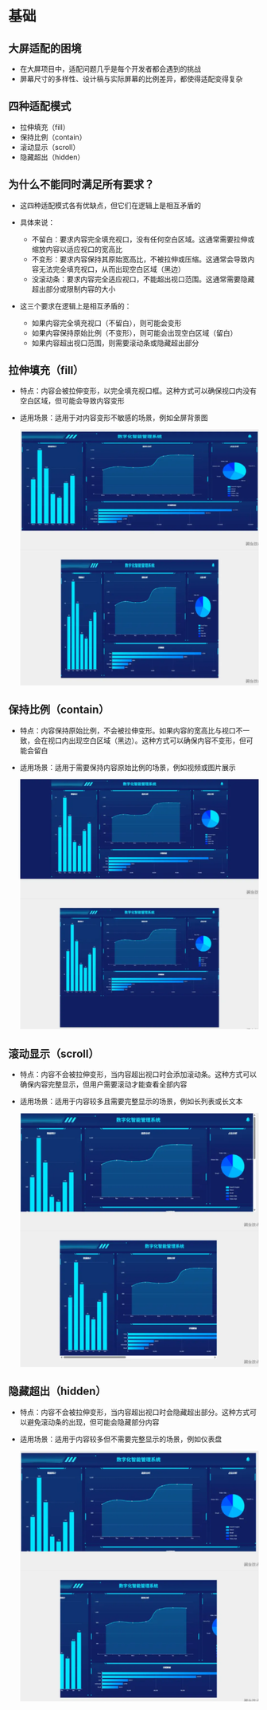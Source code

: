 # 基础

## 大屏适配的困境

+ 在大屏项目中，适配问题几乎是每个开发者都会遇到的挑战
+ 屏幕尺寸的多样性、设计稿与实际屏幕的比例差异，都使得适配变得复杂

## 四种适配模式

+ 拉伸填充（fill）
+ 保持比例（contain）
+ 滚动显示（scroll）
+ 隐藏超出（hidden）

## 为什么不能同时满足所有要求？

+ 这四种适配模式各有优缺点，但它们在逻辑上是相互矛盾的

+ 具体来说：

  + 不留白：要求内容完全填充视口，没有任何空白区域。这通常需要拉伸或缩放内容以适应视口的宽高比
  + 不变形：要求内容保持其原始宽高比，不被拉伸或压缩。这通常会导致内容无法完全填充视口，从而出现空白区域（黑边）
  + 没滚动条：要求内容完全适应视口，不能超出视口范围。这通常需要隐藏超出部分或限制内容的大小

+ 这三个要求在逻辑上是相互矛盾的：

  + 如果内容完全填充视口（不留白），则可能会变形
  + 如果内容保持原始比例（不变形），则可能会出现空白区域（留白）
  + 如果内容超出视口范围，则需要滚动条或隐藏超出部分

## 拉伸填充（fill）

+ 特点：内容会被拉伸变形，以完全填充视口框。这种方式可以确保视口内没有空白区域，但可能会导致内容变形

+ 适用场景：适用于对内容变形不敏感的场景，例如全屏背景图

  ![alt text](images/拉伸填充.png)

## 保持比例（contain）

+ 特点：内容保持原始比例，不会被拉伸变形。如果内容的宽高比与视口不一致，会在视口内出现空白区域（黑边）。这种方式可以确保内容不变形，但可能会留白

+ 适用场景：适用于需要保持内容原始比例的场景，例如视频或图片展示

  ![alt text](images/保持比例.png)

## 滚动显示（scroll）

+ 特点：内容不会被拉伸变形，当内容超出视口时会添加滚动条。这种方式可以确保内容完整显示，但用户需要滚动才能查看全部内容

+ 适用场景：适用于内容较多且需要完整显示的场景，例如长列表或长文本

  ![alt text](images/滚动显示.png)

## 隐藏超出（hidden）

+ 特点：内容不会被拉伸变形，当内容超出视口时会隐藏超出部分。这种方式可以避免滚动条的出现，但可能会隐藏部分内容

+ 适用场景：适用于内容较多但不需要完整显示的场景，例如仪表盘

  ![alt text](images/隐藏超出.png)


